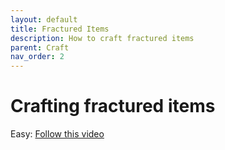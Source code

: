 ```yaml
---
layout: default
title: Fractured Items
description: How to craft fractured items
parent: Craft
nav_order: 2
---
```


# Crafting fractured items

Easy: [Follow this video](https://www.youtube.com/watch?v=LfavPStt0oo)